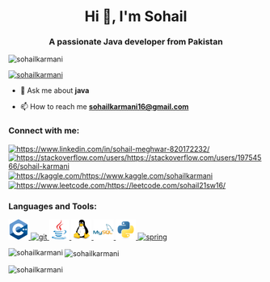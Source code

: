  <h1 align="center">Hi 👋, I'm Sohail</h1>
<h3 align="center">A passionate Java developer from Pakistan</h3>

<p align="left"> <img src="https://komarev.com/ghpvc/?username=sohailkarmani&label=Profile%20views&color=0e75b6&style=flat" alt="sohailkarmani" /> </p>

<p align="left"> <a href="https://github.com/ryo-ma/github-profile-trophy"><img src="https://github-profile-trophy.vercel.app/?username=sohailkarmani" alt="sohailkarmani" /></a> </p>

- 💬 Ask me about **java**

- 📫 How to reach me **sohailkarmani16@gmail.com**

<h3 align="left">Connect with me:</h3>
<p align="left">
<a href="https://linkedin.com/in/https://www.linkedin.com/in/sohail-meghwar-820172232/" target="blank"><img align="center" src="https://raw.githubusercontent.com/rahuldkjain/github-profile-readme-generator/master/src/images/icons/Social/linked-in-alt.svg" alt="https://www.linkedin.com/in/sohail-meghwar-820172232/" height="30" width="40" /></a>
<a href="https://stackoverflow.com/users/https://stackoverflow.com/users/https://stackoverflow.com/users/19754566/sohail-karmani" target="blank"><img align="center" src="https://raw.githubusercontent.com/rahuldkjain/github-profile-readme-generator/master/src/images/icons/Social/stack-overflow.svg" alt="https://stackoverflow.com/users/https://stackoverflow.com/users/19754566/sohail-karmani" height="30" width="40" /></a>
<a href="https://kaggle.com/https://kaggle.com/https://www.kaggle.com/sohailkarmani" target="blank"><img align="center" src="https://raw.githubusercontent.com/rahuldkjain/github-profile-readme-generator/master/src/images/icons/Social/kaggle.svg" alt="https://kaggle.com/https://www.kaggle.com/sohailkarmani" height="30" width="40" /></a>
<a href="https://www.leetcode.com/https://www.leetcode.com/https://leetcode.com/sohail21sw16/" target="blank"><img align="center" src="https://raw.githubusercontent.com/rahuldkjain/github-profile-readme-generator/master/src/images/icons/Social/leet-code.svg" alt="https://www.leetcode.com/https://leetcode.com/sohail21sw16/" height="30" width="40" /></a>
</p>

<h3 align="left">Languages and Tools:</h3>
<p align="left"> <a href="https://www.w3schools.com/cpp/" target="_blank" rel="noreferrer"> <img src="https://raw.githubusercontent.com/devicons/devicon/master/icons/cplusplus/cplusplus-original.svg" alt="cplusplus" width="40" height="40"/> </a> <a href="https://git-scm.com/" target="_blank" rel="noreferrer"> <img src="https://www.vectorlogo.zone/logos/git-scm/git-scm-icon.svg" alt="git" width="40" height="40"/> </a> <a href="https://www.java.com" target="_blank" rel="noreferrer"> <img src="https://raw.githubusercontent.com/devicons/devicon/master/icons/java/java-original.svg" alt="java" width="40" height="40"/> </a> <a href="https://www.linux.org/" target="_blank" rel="noreferrer"> <img src="https://raw.githubusercontent.com/devicons/devicon/master/icons/linux/linux-original.svg" alt="linux" width="40" height="40"/> </a> <a href="https://www.mysql.com/" target="_blank" rel="noreferrer"> <img src="https://raw.githubusercontent.com/devicons/devicon/master/icons/mysql/mysql-original-wordmark.svg" alt="mysql" width="40" height="40"/> </a> <a href="https://www.python.org" target="_blank" rel="noreferrer"> <img src="https://raw.githubusercontent.com/devicons/devicon/master/icons/python/python-original.svg" alt="python" width="40" height="40"/> </a> <a href="https://spring.io/" target="_blank" rel="noreferrer"> <img src="https://www.vectorlogo.zone/logos/springio/springio-icon.svg" alt="spring" width="40" height="40"/> </a> </p>

<p><img align="left" src="https://github-readme-stats.vercel.app/api/top-langs?username=sohailkarmani&show_icons=true&locale=en&layout=compact" alt="sohailkarmani" /></p>

<p>&nbsp;<img align="center" src="https://github-readme-stats.vercel.app/api?username=sohailkarmani&show_icons=true&locale=en" alt="sohailkarmani" /></p>

<p><img align="center" src="https://github-readme-streak-stats.herokuapp.com/?user=sohailkarmani&" alt="sohailkarmani" /></p>
